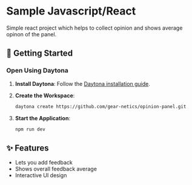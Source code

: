 # Sample Javascript/React

Simple react project which helps to collect opinion and shows average opinon of the panel.

## 🚀 Getting Started  

### Open Using Daytona  

1. **Install Daytona**: Follow the [Daytona installation guide](https://www.daytona.io/docs/installation/installation/).  

2. **Create the Workspace**:  
   ```bash  
   daytona create https://github.com/gear-netics/opinion-panel.git    
   ```  

3. **Start the Application**:  
   ```bash  
   npm run dev
   ```  

## ✨ Features  

- Lets you add feedback
- Shows overall feedback average
- Interactive UI design
